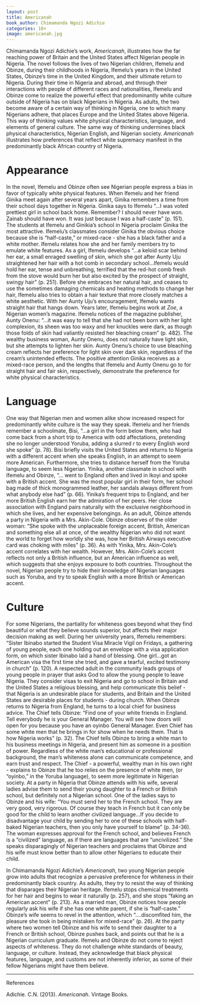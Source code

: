 ```yaml
---
layout: post
title: Americanah
book_author: Chimamanda Ngozi Adichie
categories: 18+
image: americanah.jpg
---
```


Chimamanda Ngozi Adichie’s work, *Americanah*, illustrates how the far reaching
power of Britain and the United States affect Nigerian people in Nigeria. The
novel follows the lives of two Nigerian children, Ifemelu and Obinze, during
their childhoods in Nigeria, Ifemelu’s years in the United States, Obinze’s time
in the United Kingdom, and their ultimate return to Nigeria. During their time
in Nigeria and abroad, and through their interactions with people of different
races and nationalities, Ifemelu and Obinze come to realize the powerful effect
that predominantly white culture outside of Nigeria has on black Nigerians in
Nigeria. As adults, the two become aware of a certain way of thinking in
Nigeria, one to which many Nigerians adhere, that places Europe and the United
States above Nigeria. This way of thinking values white physical
characteristics, language, and elements of general culture. The same way of
thinking undermines black physical characteristics, Nigerian English, and
Nigerian society. *Americanah* illustrates how preferences that reflect white
supremacy manifest in the predominantly black African country of Nigeria.

# Appearance

In the novel, Ifemelu and Obinze often see Nigerian people express a bias in
favor of typically white physical features. When Ifemelu and her friend Ginika
meet again after several years apart, Ginika remembers a time from their school
days together in Nigeria. Ginika says to Ifemelu “...I was voted prettiest girl
in school back home. Remember? I should never have won. Zainab should have won.
It was just because I was a half-caste” (p. 151). The students at Ifemelu and
Ginikia’s school in Nigeria proclaim Ginika the most attractive. Ifemelu’s
classmates consider Ginika the obvious choice because she is “half-caste,” or
mixed-race - she has a black father and a white mother. Ifemelu relates how she
and her family members try to emulate white features. As a girl, Ifemelu
develops “...a keloid scar behind her ear, a small enraged swelling of skin,
which she got after Aunty Uju straightened her hair with a hot comb in secondary
school…Ifemelu would hold her ear, tense and unbreathing, terrified that the
red-hot comb fresh from the stove would burn her but also excited by the
prospect of straight, swingy hair” (p. 251). Before she embraces her natural
hair, and ceases to use the sometimes damaging chemicals and heating methods to
change her hair, Ifemelu also tries to obtain a hair texture that more closely
matches a white aesthetic. With her Aunty Uju’s encouragement, Ifemelu wants
straight hair that hangs down. Years later, Ifemelu begins work at *Zoe*, a
Nigerian women’s magazine. Ifemelu notices of the magazine publisher, Aunty
Onenu: “...it was easy to tell that she had not been born with her light
complexion, its sheen was too waxy and her knuckles were dark, as though those
folds of skin had valiantly resisted her bleaching cream” (p. 482). The wealthy
business woman, Aunty Onenu, does not naturally have light skin, but she
attempts to lighten her skin. Aunty Onenu’s choice to use bleaching cream
reflects her preference for light skin over dark skin, regardless of the cream’s
unintended effects. The positive attention Ginika receives as a mixed-race
person, and the lengths that Ifemelu and Aunty Onenu go to for straight hair and
fair skin, respectively, demonstrate the preference for white physical
characteristics.

# Language

One way that Nigerian men and women alike show increased respect for
predominantly white culture is the way they speak. Ifemelu and her friends
remember a schoolmate, Bisi, “...a girl in the form below them, who had come
back from a short trip to America with odd affectations, pretending she no
longer understood Yoruba, adding a slurred *r* to every English word she spoke”
(p. 78). Bisi briefly visits the United States and returns to Nigeria with a
different accent when she speaks English, in an attempt to seem more American.
Furthermore, she tries to distance herself from the Yoruba language, to seem
less Nigerian. Yinika, another classmate in school with Ifemelu and Obinze, “...
went to England often and lived in Ikoyi and spoke with a British accent. She
was the most popular girl in their form, her school bag made of thick
monogrammed leather, her sandals always different from what anybody else had”
(p. 66). Yinika’s frequent trips to England, and her more British English earn
her the admiration of her peers. Her close association with England pairs
naturally with the exclusive neighborhood in which she lives, and her expensive
belongings. As an adult, Obinze attends a party in Nigeria with a Mrs.
Akin-Cole. Obinze observes of the older woman: “She spoke with the unplaceable
foreign accent, British, American and something else all at once, of the wealthy
Nigerian who did not want the world to forget how worldly she was, how her
British Airways executive card was choking with miles” (p. 36). As with Yinika,
Mrs. Akin-Cole’s accent correlates with her wealth. However, Mrs. Akin-Cole’s
accent reflects not only a British influence, but an American influence as well,
which suggests that she enjoys exposure to both countries. Throughout the novel,
Nigerian people try to hide their knowledge of Nigerian languages such as
Yoruba, and try to speak English with a more British or American accent.

# Culture

For some Nigerians, the partiality for whiteness goes beyond what they find
beautiful or what they believe sounds superior, but affects their major decision
making as well. During her university years, Ifemelu remembers: “Sister Ibinabo
started the Student Visa Miracle Vigil on Fridays, a gathering of young people,
each one holding out an envelope with a visa application form, on which sister
Ibinabo laid a hand of blessing. One girl…got an American visa the first time
she tried, and gave a tearful, excited testimony in church” (p. 120). A
respected adult in the community leads groups of young people in prayer that
asks God to allow the young people to leave Nigeria. They consider visas to exit
Nigeria and go to school in Britain and the United States a religious blessing,
and help communicate this belief - that Nigeria is an undesirable place for
students, and Britain and the United States are desirable places for students -
during church. When Obinze returns to Nigeria from England, he turns to a local
chief for business advice. The Chief tells Obinze: “Find one of your white
friends in England. Tell everybody he is your General Manager. You will see how
doors will open for you because you have an oyinbo General Manager. Even Chief
has some white men that he brings in for show when he needs them. That is how
Nigeria works” (p. 32). The Chief tells Obinze to bring a white man to his
business meetings in Nigeria, and present him as someone in a position of power.
Regardless of the white man’s educational or professional background, the man’s
whiteness alone can communicate competence, and earn trust and respect. The
Chief - a powerful, wealthy man in his own right - explains to Obinze that he
too relies on the presence of white men, (or “oyinbo,” in the Yoruba language),
to seem more legitimate in Nigerian society. At a party in Nigeria that Obinze
attends with his wife, several ladies advise them to send their young daughter
to a French or British school, but definitely not a Nigerian school. One of the
ladies says to Obinze and his wife: “You must send her to the French school.
They are very good, very rigorous. Of course they teach in French but it can
only be good for the child to learn another civilized language…If you decide to
disadvantage your child by sending her to one of these schools with half-baked
Nigerian teachers, then you only have yourself to blame” (p. 34-36). The woman
expresses approval for the French school, and believes French is a “civilized”
language, as if there are languages that are “uncivilized.” She speaks
disparagingly of Nigerian teachers and proclaims that Obinze and his wife must
know better than to allow other Nigerians to educate their child.

In Chimamanda Ngozi Adichie’s *Americanah*, two young Nigerian people grow into
adults that recognize a pervasive preference for whiteness in their
predominantly black country. As adults, they try to resist the way of thinking
that disparages their Nigerian heritage. Ifemelu stops chemical treatments for
her hair and begins to wear it naturally (p. 257), and she stops “faking an
American accent” (p. 213). As a married man, Obinze notices how people regularly
ask his wife if she has one white parent, if she is “half-caste.” Obinze’s wife
seems to revel in the attention, which “....discomfited him, the pleasure she
took in being mistaken for mixed-race” (p. 26). At the party where two women
tell Obinze and his wife to send their daughter to a French or British school,
Obinze pushes back, and points out that he is a Nigerian curriculum graduate.
Ifemelu and Obinze do not come to reject aspects of whiteness. They do not
challenge white standards of beauty, language, or culture. Instead, they
acknowledge that black physical features, language, and customs are not
inherently inferior, as some of their fellow Nigerians might have them believe.

---
References

Adichie. C.N. (2013). *Americanah*. Vintage Books.
